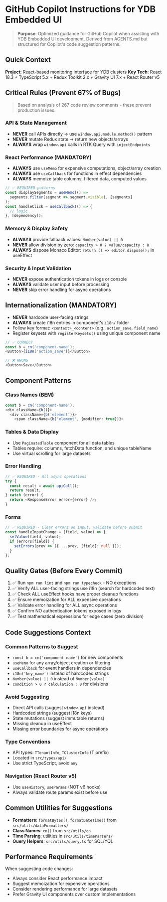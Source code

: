 # GitHub Copilot Instructions for YDB Embedded UI

> **Purpose**: Optimized guidance for GitHub Copilot when assisting with YDB Embedded UI development.
> Derived from AGENTS.md but structured for Copilot's code suggestion patterns.

## Quick Context

**Project**: React-based monitoring interface for YDB clusters
**Key Tech**: React 18.3 + TypeScript 5.x + Redux Toolkit 2.x + Gravity UI 7.x + React Router v5

## Critical Rules (Prevent 67% of Bugs)

> Based on analysis of 267 code review comments - these prevent production issues.

### API & State Management
- **NEVER** call APIs directly → use `window.api.module.method()` pattern
- **NEVER** mutate Redux state → return new objects/arrays  
- **ALWAYS** wrap `window.api` calls in RTK Query with `injectEndpoints`

### React Performance (MANDATORY)
- **ALWAYS** use `useMemo` for expensive computations, object/array creation
- **ALWAYS** use `useCallback` for functions in effect dependencies
- **ALWAYS** memoize table columns, filtered data, computed values

```typescript
// ✅ REQUIRED patterns
const displaySegments = useMemo(() => 
  segments.filter(segment => segment.visible), [segments]
);
const handleClick = useCallback(() => {
  // logic
}, [dependency]);
```

### Memory & Display Safety
- **ALWAYS** provide fallback values: `Number(value) || 0`
- **NEVER** allow division by zero: `capacity > 0 ? value/capacity : 0`
- **ALWAYS** dispose Monaco Editor: `return () => editor.dispose();` in useEffect

### Security & Input Validation
- **NEVER** expose authentication tokens in logs or console
- **ALWAYS** validate user input before processing
- **NEVER** skip error handling for async operations
## Internationalization (MANDATORY)

- **NEVER** hardcode user-facing strings
- **ALWAYS** create i18n entries in component's `i18n/` folder
- Follow key format: `<context>_<content>` (e.g., `action_save`, `field_name`)
- Register keysets with `registerKeysets()` using unique component name

```typescript
// ✅ CORRECT
const b = cn('component-name');
<Button>{i18n('action_save')}</Button>

// ❌ WRONG
<Button>Save</Button>
```

## Component Patterns

### Class Names (BEM)
```typescript
const b = cn('component-name');
<div className={b()}>
  <div className={b('element')}>
    <span className={b('element', {modifier: true})}>
```

### Tables & Data Display
- Use `PaginatedTable` component for all data tables
- Tables require: columns, fetchData function, and unique tableName
- Use virtual scrolling for large datasets

### Error Handling
```typescript
// ✅ REQUIRED - All async operations
try {
  const result = await apiCall();
  return result;
} catch (error) {
  return <ResponseError error={error} />;
}
```

### Forms
```typescript
// ✅ REQUIRED - Clear errors on input, validate before submit
const handleInputChange = (field, value) => {
  setValue(field, value);
  if (errors[field]) {
    setErrors(prev => ({ ...prev, [field]: null }));
  }
};
```

## Quality Gates (Before Every Commit)

1. ✅ Run `npm run lint` and `npm run typecheck` - NO exceptions
2. ✅ Verify ALL user-facing strings use i18n (search for hardcoded text)
3. ✅ Check ALL useEffect hooks have proper cleanup functions
4. ✅ Ensure memoization for ALL expensive operations
5. ✅ Validate error handling for ALL async operations
6. ✅ Confirm NO authentication tokens exposed in logs
7. ✅ Test mathematical expressions for edge cases (zero division)

## Code Suggestions Context

### Common Patterns to Suggest
- `const b = cn('component-name')` for new components
- `useMemo` for any array/object creation or filtering
- `useCallback` for event handlers in dependencies
- `i18n('key_name')` instead of hardcoded strings
- `Number(value) || 0` instead of `Number(value)`
- `condition > 0 ? calculation : 0` for divisions

### Avoid Suggesting
- Direct API calls (suggest `window.api` instead)
- Hardcoded strings (suggest i18n keys)
- State mutations (suggest immutable returns)
- Missing cleanup in useEffect
- Missing error boundaries for async operations

### Type Conventions
- API types: `TTenantInfo`, `TClusterInfo` (T prefix)
- Located in `src/types/api/`
- Use strict TypeScript, avoid `any`

### Navigation (React Router v5)
- Use `useHistory`, `useParams` (NOT v6 hooks)
- Always validate route params exist before use

## Common Utilities for Suggestions

- **Formatters**: `formatBytes()`, `formatDateTime()` from `src/utils/dataFormatters/`
- **Class Names**: `cn()` from `src/utils/cn`
- **Time Parsing**: utilities in `src/utils/timeParsers/`
- **Query Helpers**: `src/utils/query.ts` for SQL/YQL

## Performance Requirements

When suggesting code changes:
- Always consider React performance impact
- Suggest memoization for expensive operations
- Consider rendering performance for large datasets
- Prefer Gravity UI components over custom implementations

